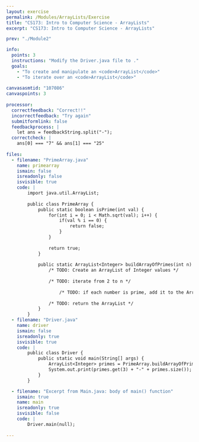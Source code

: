 ```yaml
---
layout: exercise
permalink: /Modules/ArrayLists/Exercise
title: "CS173: Intro to Computer Science - ArrayLists"
excerpt: "CS173: Intro to Computer Science - ArrayLists"

prev: "./Module2"

info:
  points: 3
  instructions: "Modify the Driver.java file to ."
  goals:
    - "To create and manipulate an <code>ArrayList</code>"
    - "To iterate over an <code>ArrayList</code>"
  
canvasasmtid: "107086"  
canvaspoints: 3
  
processor:  
  correctfeedback: "Correct!!" 
  incorrectfeedback: "Try again"
  submitformlink: false
  feedbackprocess: | 
    let ans = feedbackString.split("-");
  correctcheck: |
    ans[0] === "7" && ans[1] === "25"
      
files:
  - filename: "PrimeArray.java"
    name: primearray
    ismain: false
    isreadonly: false
    isvisible: true
    code: | 
        import java.util.ArrayList;
        
        public class PrimeArray {
            public static boolean isPrime(int val) {
                for(int i = 0; i < Math.sqrt(val); i++) {
                    if(val % i == 0) {
                        return false;
                    }
                }
                
                return true;
            }
            
            public static ArrayList<Integer> buildArrayOfPrimes(int n) {
                /* TODO: Create an ArrayList of Integer values */
                
                /* TODO: iterate from 2 to n */
                
                    /* TODO: if each number is prime, add it to the ArrayList */
                
                /* TODO: return the ArrayList */
            }
        }
  - filename: "Driver.java"
    name: driver
    ismain: false
    isreadonly: true
    isvisible: true
    code: | 
        public class Driver {            
            public static void main(String[] args) {
                ArrayList<Integer> primes = PrimeArray.buildArrayOfPrimes(100);
                System.out.print(primes.get(3) + "-" + primes.size());
            }
        }    

  - filename: "Excerpt from Main.java: body of main() function"
    ismain: true
    name: main
    isreadonly: true
    isvisible: false
    code: |
        Driver.main(null);
        
---
```

